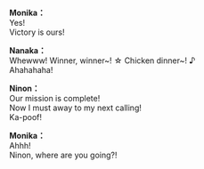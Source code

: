 # 

  
**Monika：**  
Yes!  
Victory is ours!  
  
**Nanaka：**  
Whewww! Winner, winner~! ☆ Chicken dinner~! ♪  
Ahahahaha!  
  
**Ninon：**  
Our mission is complete!  
Now I must away to my next calling!  
Ka-poof!  
  
**Monika：**  
Ahhh!  
Ninon, where are you going?!  
